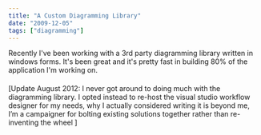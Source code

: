 ```yaml
---
title: "A Custom Diagramming Library"
date: "2009-12-05"
tags: ["diagramming"]
---
```


Recently I've been working with a 3rd party diagramming library written in windows forms. It's been great and it's pretty fast in building 80% of the application I'm working on.

####

[Update August 2012: I never got around to doing much with the diagramming library. I opted instead to re-host the visual studio workflow designer for my needs, why I actually considered writing it is beyond me, I’m a campaigner for bolting existing solutions together rather than re-inventing the wheel ]
